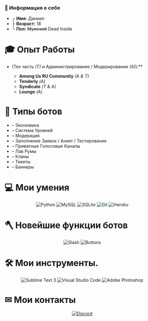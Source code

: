 ### 👋 Информация о себе

* ┌ **Имя:** Даниил
* ├ **Возраст:** 18
* └ **Пол:** ~~Мужской~~ Dead Inside


# 🎓 Опыт Работы

* (Тех часть *(Т)* и Администрирование / Модерирование *(А)*):**

    - **Among Us RU Community** *(A & T)*
    - **Tenderly** *(А)*
    - **Syndicate** *(Т & A)*
    - **Lounge** *(А)*

# 🤖 Типы ботов

* – Экономика
* – Система Уровней
* – Модерация
* – Заполнение Заявок / Анкет / Тестирования
* – Приватные Голосовые Каналы
* – Лав Румы
* – Кланы
* – Тикеты
* – Баннеры

# 💻 Мои умения
<p align="center">
    <img alt="Python" src="https://img.shields.io/badge/Python-F7DF1E?&style=for-the-badge&logo=Python&logoColor=222222" />
    <img alt="MySQL" src="https://img.shields.io/badge/MySQL-336791?&style=for-the-badge&logo=MySQL&logoColor=white" />
    <img alt="SQLite" src="https://img.shields.io/badge/SQLite-003B57?style=for-the-badge&logo=SQLite&logoColor=white" />
    <img alt="Git" src="https://img.shields.io/badge/Git-F05032?&style=for-the-badge&logo=Git&logoColor=white" />
    <img alt="Heroku" src="https://img.shields.io/badge/-Heroku-430098?style=for-the-badge&logo=Heroku&logoColor=white" />
</p>


# 🪓 Новейшие функции ботов
<p align="center">
     <img alt="Slash" src="https://img.shields.io/badge/Slash%20Commands-135491?&style=for-the-badge&logo=/Slash%20Commands&logoColor=white%22" />    
    <img alt="Buttons" src="https://img.shields.io/badge/BUTTONS-139491?&style=for-the-badge&logo=/BUTTONS&logoColor=white%22" />
</p>   
 
# 🛠 Мои инструменты.

<p align="center">
    <img alt="Sublime Text 3" src="https://img.shields.io/badge/Sublime%20Text%203-F05032?&style=for-the-badge&logo=Sublime-Text-3&logoColor=white" />
     <img alt="Visual Studio Code" src="https://img.shields.io/badge/Visual%20Studio%20Code-007ACC?&style=for-the-badge&logo=Visual-Studio-Code&logoColor=white" /> 
    <img alt="Adobe Photoshop" src="https://img.shields.io/badge/Adobe%20Photoshop-31A8FF?&style=for-the-badge&logo=Adobe-Photoshop&logoColor=white" />
</p>


# ✉ Мои контакты
<p align= "center">
    <a href="https://discords.com/bio/p/rifling"> <img alt="Discord" src="https://img.shields.io/badge/Discord-7289DA?&style=for-the-badge&logo=Discord&logoColor=white" /> </a>

<!--
**ROFLING/ROFLING** is a ✨ _special_ ✨ repository because its `README.md` (this file) appears on your GitHub profile.

Here are some ideas to get you started:

- 🔭 I’m currently working on ...
- 🌱 I’m currently learning ...
- 👯 I’m looking to collaborate on ...
- 🤔 I’m looking for help with ...
- 💬 Ask me about ...
- 📫 How to reach me: ...
- 😄 Pronouns: ...
- ⚡ Fun fact: ...
-->
